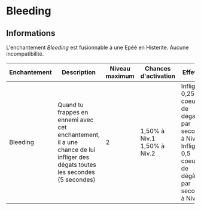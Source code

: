 # Bleeding

## Informations
L'enchantement *Bleeding* est fusionnable à une Epéé en Histerite. Aucune incompatibilité.

| Enchantement | Description | Niveau maximum | Chances d'activation             | Effet(s) |
| ------------ | ----------- |----------------|----------------------------------| -------- |
| Bleeding | Quand tu frappes en ennemi avec cet enchantement, il a une chance de lui infliger des dégats toutes les secondes (5 secondes) | 2 | 1,50% à Niv.1 <br> 1,50% à Niv.2 | Inflige 0,25 coeur de dégats par seconde à Niv.1 <br> Inflige 0,5 coeur de dégâts par seconde à Niv.2 |
